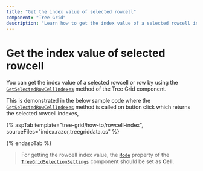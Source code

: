 ```yaml
---
title: "Get the index value of selected rowcell"
component: "Tree Grid"
description: "Learn how to get the index value of a selected rowcell in the Blazor Tree Grid component"
---
```


# Get the index value of selected rowcell

You can get the index value of a selected rowcell or row by using the [`GetSelectedRowCellIndexes`](https://help.syncfusion.com/cr/blazor/Syncfusion.Blazor.TreeGrid.SfTreeGrid-1.html#Syncfusion_Blazor_TreeGrid_SfTreeGrid_1_GetSelectedRowCellIndexes) method of the Tree Grid component.

This is demonstrated in the below sample code where the [`GetSelectedRowCellIndexes`](https://help.syncfusion.com/cr/blazor/Syncfusion.Blazor.TreeGrid.SfTreeGrid-1.html#Syncfusion_Blazor_TreeGrid_SfTreeGrid_1_GetSelectedRowCellIndexes) method is called on button click which returns the selected rowcell indexes,

{% aspTab template="tree-grid/how-to/rowcell-index", sourceFiles="index.razor,treegriddata.cs" %}

{% endaspTab %}

> For getting the rowcell index value, the [`Mode`](https://help.syncfusion.com/cr/blazor/Syncfusion.Blazor.TreeGrid.TreeGridSelectionSettings.html#Syncfusion_Blazor_TreeGrid_TreeGridSelectionSettings_Mode) property of the [`TreeGridSelectionSettings`](https://help.syncfusion.com/cr/blazor/Syncfusion.Blazor.TreeGrid.TreeGridSelectionSettings.html) component should be set as **Cell**.
